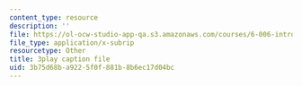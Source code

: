 ```yaml
---
content_type: resource
description: ''
file: https://ol-ocw-studio-app-qa.s3.amazonaws.com/courses/6-006-introduction-to-algorithms-fall-2011/3b75d68ba9225f0f881b8b6ec17d04bc_-FElVPKykgw.vtt
file_type: application/x-subrip
resourcetype: Other
title: 3play caption file
uid: 3b75d68b-a922-5f0f-881b-8b6ec17d04bc
---
```

